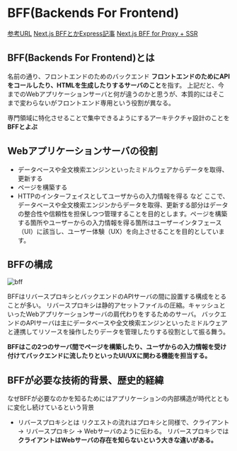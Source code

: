 # BFF(Backends For Frontend)

[参考URL](https://atmarkit.itmedia.co.jp/ait/articles/1803/12/news012.html)
[Next.js BFFとかExpress記事](https://zenn.dev/peg/articles/1878a6d6661295)
[Next.js BFF for Proxy + SSR](https://scrapbox.io/ebiken/Next.js_BFF_for_Proxy_+_SSR)

## BFF(Backends For Frontend)とは

名前の通り、フロントエンドのためのバックエンド
**フロントエンドのためにAPIをコールしたり、HTMLを生成したりするサーバのこと**を指す。
上記だと、今までのWebアプリケーションサーバと何が違うのかと思うが、本質的にはそこまで変わらないがフロントエンド専用という役割が異なる。

専門領域に特化させることで集中できるようにするアーキテクチャ設計のことを**BFFとよぶ**

## Webアプリケーションサーバの役割

- データベースや全文検索エンジンといったミドルウェアからデータを取得、更新する
- ページを構築する
- HTTPのインターフェイスとしてユーザからの入力情報を得る
など
ここで、データベースや全文検索エンジンからデータを取得、更新する部分はデータの整合性や信頼性を担保しつつ管理することを目的とします。ページを構築する箇所やユーザーからの入力情報を得る箇所はユーザーインタフェース（UI）に該当し、ユーザー体験（UX）を向上させることを目的としています。


## BFFの構成

![bff](image/bff.png)

BFFはリバースプロキシとバックエンドのAPIサーバの間に設置する構成をとることが多い。
リバースプロキシは静的アセットファイルの圧縮。キャッシュといったWebアプリケーションサーバの肩代わりをするためのサーバ。
バックエンドのAPIサーバは主にデータベースや全文検索エンジンといったミドルウェアと連携してリソースを操作したりデータを管理したりする役割として振る舞う。

**BFFはこの2つのサーバ間でページを構築したり、ユーザからの入力情報を受け付けてバックエンドに流したりといったUI/UXに関わる機能を担当する。**

## BFFが必要な技術的背景、歴史的経緯

なぜBFFが必要なのかを知るためにはアプリケーションの内部構造が時代とともに変化し続けているという背景

- リバースプロキシとは
リクエストの流れはプロキシと同様で、クライアント → リバースプロキシ → Webサーバのように伝わる。
リバースプロキシでは**クライアントはWebサーバの存在を知らないという大きな違いがある。**

